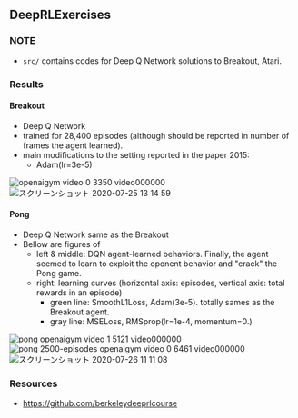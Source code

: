 ## DeepRLExercises
### NOTE
- `src/` contains codes for Deep Q Network solutions to Breakout, Atari.

### Results
#### Breakout
- Deep Q Network
- trained for 28,400 episodes (although should be reported in number of frames the agent learned).
- main modifications to the setting reported in the paper 2015:
  - Adam(lr=3e-5)

![openaigym video 0 3350 video000000](https://user-images.githubusercontent.com/8359397/88448370-317e9c80-ce78-11ea-9081-5c914dd5841b.gif)
![スクリーンショット 2020-07-25 13 14 59](https://user-images.githubusercontent.com/8359397/88448468-49a2eb80-ce79-11ea-83ee-bbaf182d5912.png)

#### Pong
- Deep Q Network same as the Breakout
- Bellow are figures of
  - left & middle: DQN agent-learned behaviors. Finally, the agent seemed to learn to exploit the oponent behavior and "crack" the Pong game.
  - right: learning curves (horizontal axis: episodes, vertical axis: total rewards in an episode)
    - green line: SmoothL1Loss, Adam(3e-5). totally sames as the Breakout agent.
    - gray line: MSELoss, RMSprop(lr=1e-4, momentum=0.)

![pong openaigym video 1 5121 video000000](https://user-images.githubusercontent.com/8359397/88469830-5d5d5900-cf30-11ea-9b02-94858104c0e7.gif)
![pong 2500-episodes openaigym video 0 6461 video000000](https://user-images.githubusercontent.com/8359397/88469833-60f0e000-cf30-11ea-80c1-a6196767e62b.gif)
![スクリーンショット 2020-07-26 11 11 08](https://user-images.githubusercontent.com/8359397/88469872-bb8a3c00-cf30-11ea-88b3-ff3f74602447.png)

### Resources
- https://github.com/berkeleydeeprlcourse
